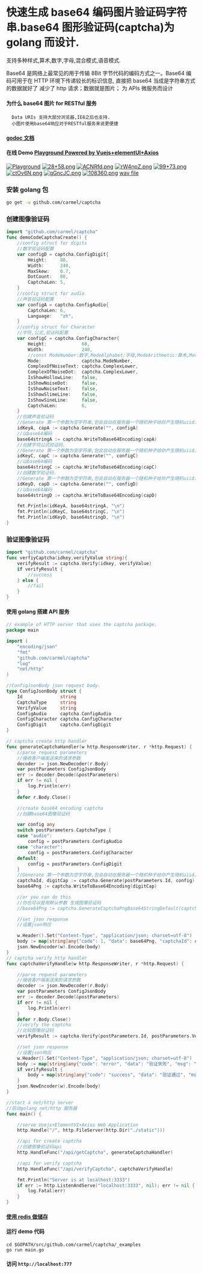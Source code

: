 # 快速生成 base64 编码图片验证码字符串.base64 图形验证码(captcha)为 golang 而设计.

支持多种样式,算术,数字,字母,混合模式,语音模式.

Base64 是网络上最常见的用于传输 8Bit 字节代码的编码方式之一。Base64 编码可用于在 HTTP 环境下传递较长的标识信息, 直接把 base64 当成是字符串方式的数据就好了
减少了 http 请求；数据就是图片；
为 APIs 微服务而设计

#### 为什么 base64 图片 for RESTful 服务

      Data URIs 支持大部分浏览器,IE8之后也支持.
      小图片使用base64响应对于RESTful服务来说更便捷

#### [godoc 文档](https://godoc.org/github.com/carmel/captcha)

#### 在线 Demo [Playground Powered by Vuejs+elementUI+Axios](http://captcha.mojotv.cn)

[![Playground](https://raw.githubusercontent.com/mojocn/captcha/master/examples/static/captcha.png "Playground")](http://captcha.mojotv.cn/ "Playground")
[![28+58.png](https://raw.githubusercontent.com/mojocn/captcha/master/examples/static/28%2B58%3D%3F.png)](http://captcha.mojotv.cn/ "Playground")
[![ACNRfd.png](https://raw.githubusercontent.com/mojocn/captcha/master/examples/static/ACNRfd.png)](http://captcha.mojotv.cn/ "Playground")
[![rW4npZ.png](https://raw.githubusercontent.com/mojocn/captcha/master/examples/static/rW4npZ.png)](http://captcha.mojotv.cn/ "Playground")
[![99+73.png](https://raw.githubusercontent.com/mojocn/captcha/master/examples/static/99%2B73%3D%3F.png)](http://captcha.mojotv.cn/ "Playground")
[![ctOv6N.png](https://raw.githubusercontent.com/mojocn/captcha/master/examples/static/ctOv6N.png)](http://captcha.mojotv.cn/ "Playground")
[![gGncJC.png](https://raw.githubusercontent.com/mojocn/captcha/master/examples/static/gGncJC.png)](http://captcha.mojotv.cn/ "Playground")
[![108360.png](https://raw.githubusercontent.com/mojocn/captcha/master/examples/static/108360.png)](http://captcha.mojotv.cn/ "Playground")
[wav file](https://raw.githubusercontent.com/mojocn/captcha/master/examples/static/1lNMVxfysfSQJXvjR1LX.wav)

### 安装 golang 包

```sh
go get -u github.com/carmel/captcha
```

### 创建图像验证码

```go
import "github.com/carmel/captcha"
func demoCodeCaptchaCreate() {
	//config struct for digits
	//数字验证码配置
	var configD = captcha.ConfigDigit{
		Height:     80,
		Width:      240,
		MaxSkew:    0.7,
		DotCount:   80,
		CaptchaLen: 5,
	}
	//config struct for audio
	//声音验证码配置
	var configA = captcha.ConfigAudio{
		CaptchaLen: 6,
		Language:   "zh",
	}
	//config struct for Character
	//字符,公式,验证码配置
	var configC = captcha.ConfigCharacter{
		Height:             60,
		Width:              240,
		//const ModeNumber:数字,ModeAlphabet:字母,ModeArithmetic:算术,ModeNumberAlphabet:数字字母混合.
		Mode:               captcha.ModeNumber,
		ComplexOfNoiseText: captcha.ComplexLower,
		ComplexOfNoiseDot:  captcha.ComplexLower,
		IsShowHollowLine:   false,
		IsShowNoiseDot:     false,
		IsShowNoiseText:    false,
		IsShowSlimeLine:    false,
		IsShowSineLine:     false,
		CaptchaLen:         6,
	}
	//创建声音验证码
	//Generate 第一个参数为空字符串,包会自动在服务器一个随机种子给你产生随机uiid.
	idKeyA, capA := captcha.Generate("", configA)
	//以base64编码
	base64stringA := captcha.WriteToBase64Encoding(capA)
	//创建字符公式验证码.
	//Generate 第一个参数为空字符串,包会自动在服务器一个随机种子给你产生随机uiid.
	idKeyC, capC := captcha.Generate("", configC)
	//以base64编码
	base64stringC := captcha.WriteToBase64Encoding(capC)
	//创建数字验证码.
	//Generate 第一个参数为空字符串,包会自动在服务器一个随机种子给你产生随机uiid.
	idKeyD, capD := captcha.Generate("", configD)
	//以base64编码
	base64stringD := captcha.WriteToBase64Encoding(capD)

	fmt.Println(idKeyA, base64stringA, "\n")
	fmt.Println(idKeyC, base64stringC, "\n")
	fmt.Println(idKeyD, base64stringD, "\n")
}

```

### 验证图像验证码

```go
import "github.com/carmel/captcha"
func verfiyCaptcha(idkey,verifyValue string){
    verifyResult := captcha.Verify(idkey, verifyValue)
    if verifyResult {
        //success
    } else {
        //fail
    }
}
```

#### 使用 golang 搭建 API 服务

```go
// example of HTTP server that uses the captcha package.
package main

import (
	"encoding/json"
	"fmt"
	"github.com/carmel/captcha"
	"log"
	"net/http"
)

//ConfigJsonBody json request body.
type ConfigJsonBody struct {
	Id              string
	CaptchaType     string
	VerifyValue     string
	ConfigAudio     captcha.ConfigAudio
	ConfigCharacter captcha.ConfigCharacter
	ConfigDigit     captcha.ConfigDigit
}

// captcha create http handler
func generateCaptchaHandler(w http.ResponseWriter, r *http.Request) {
	//parse request parameters
	//接收客户端发送来的请求参数
	decoder := json.NewDecoder(r.Body)
	var postParameters ConfigJsonBody
	err := decoder.Decode(&postParameters)
	if err != nil {
		log.Println(err)
	}
	defer r.Body.Close()

	//create base64 encoding captcha
	//创建base64图像验证码

	var config any
	switch postParameters.CaptchaType {
	case "audio":
		config = postParameters.ConfigAudio
	case "character":
		config = postParameters.ConfigCharacter
	default:
		config = postParameters.ConfigDigit
	}
	//Generate 第一个参数为空字符串,包会自动在服务器一个随机种子给你产生随机uiid.
	captchaId, digitCap := captcha.Generate(postParameters.Id, config)
	base64Png := captcha.WriteToBase64Encoding(digitCap)

	//or you can do this
	//你也可以是用默认参数 生成图像验证码
	//base64Png := captcha.GenerateCaptchaPngBase64StringDefault(captchaId)

	//set json response
	//设置json响应

	w.Header().Set("Content-Type", "application/json; charset=utf-8")
	body := map[string]any{"code": 1, "data": base64Png, "captchaId": captchaId, "msg": "success"}
	json.NewEncoder(w).Encode(body)
}
// captcha verify http handler
func captchaVerifyHandle(w http.ResponseWriter, r *http.Request) {

	//parse request parameters
	//接收客户端发送来的请求参数
	decoder := json.NewDecoder(r.Body)
	var postParameters ConfigJsonBody
	err := decoder.Decode(&postParameters)
	if err != nil {
		log.Println(err)
	}
	defer r.Body.Close()
	//verify the captcha
	//比较图像验证码
	verifyResult := captcha.Verify(postParameters.Id, postParameters.VerifyValue)

	//set json response
	//设置json响应
	w.Header().Set("Content-Type", "application/json; charset=utf-8")
	body := map[string]any{"code": "error", "data": "验证失败", "msg": "captcha failed"}
	if verifyResult {
		body = map[string]any{"code": "success", "data": "验证通过", "msg": "captcha verified"}
	}
	json.NewEncoder(w).Encode(body)
}

//start a net/http server
//启动golang net/http 服务器
func main() {

	//serve Vuejs+ElementUI+Axios Web Application
	http.Handle("/", http.FileServer(http.Dir("./static")))

	//api for create captcha
	//创建图像验证码api
	http.HandleFunc("/api/getCaptcha", generateCaptchaHandler)

	//api for verify captcha
	http.HandleFunc("/api/verifyCaptcha", captchaVerifyHandle)

	fmt.Println("Server is at localhost:3333")
	if err := http.ListenAndServe("localhost:3333", nil); err != nil {
		log.Fatal(err)
	}
}
```

#### [使用 redis 做储存](examples_redis/main.go)

#### 运行 demo 代码

    cd $GOPATH/src/github.com/carmel/captcha/_examples
    go run main.go

#### 访问 `http://localhost:777`
